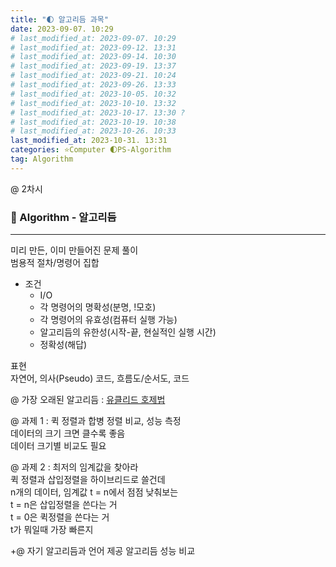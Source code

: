 ```yaml
---
title: "🌓 알고리듬 과목"
date: 2023-09-07. 10:29
# last_modified_at: 2023-09-07. 10:29
# last_modified_at: 2023-09-12. 13:31
# last_modified_at: 2023-09-14. 10:30
# last_modified_at: 2023-09-19. 13:37
# last_modified_at: 2023-09-21. 10:24
# last_modified_at: 2023-09-26. 13:33
# last_modified_at: 2023-10-05. 10:32
# last_modified_at: 2023-10-10. 13:32
# last_modified_at: 2023-10-17. 13:30 ?
# last_modified_at: 2023-10-19. 10:38
# last_modified_at: 2023-10-26. 10:33
last_modified_at: 2023-10-31. 13:31
categories: ⭐Computer 🌓PS-Algorithm
tag: Algorithm
---
```


@ 2차시

### 💫 Algorithm - 알고리듬

---

미리 만든, 이미 만들어진 문제 풀이  
범용적 절차/명령어 집합  

- 조건
  - I/O
  - 각 명령어의 명확성(분명, !모호)
  - 각 명령어의 유효성(컴퓨터 실행 가능)
  - 알고리듬의 유한성(시작-끝, 현실적인 실행 시간)
  - 정확성(해답)

표현  
자연어, 의사(Pseudo) 코드, 흐름도/순서도, 코드  

@ 가장 오래된 알고리듬 : [유클리드 호제법](https://mascari4615.github.io/posts/Euclidean-Algorithm/)  

@ 과제 1 : 퀵 정렬과 합병 정렬 비교, 성능 측정  
데이터의 크기 크면 클수록 좋음  
데이터 크기별 비교도 필요  

@ 과제 2 : 최저의 임계값을 찾아라  
퀵 정렬과 삽입정렬을 하이브리드로 쓸건데  
n개의 데이터, 임계값 t = n에서 점점 낮춰보는  
t = n은 삽입정렬을 쓴다는 거  
t = 0은 퀵정렬을 쓴다는 거  
t가 뭐일때 가장 빠른지  

+@ 자기 알고리듬과 언어 제공 알고리듬 성능 비교  
